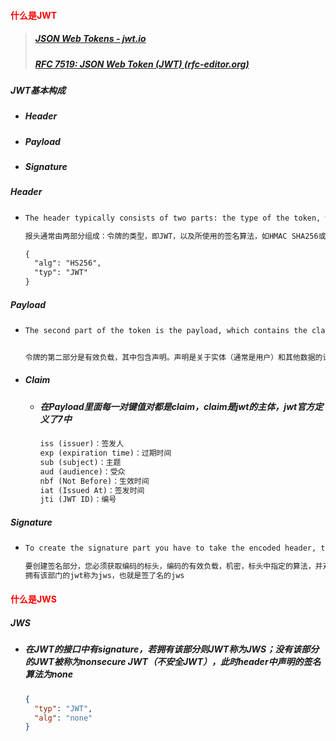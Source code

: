 #### <font color='red'>什么是JWT</font>



> ##### [JSON Web Tokens - jwt.io](https://jwt.io/)
>
> ##### [RFC 7519: JSON Web Token (JWT) (rfc-editor.org)](https://www.rfc-editor.org/rfc/rfc7519#section-4.1.7)





##### JWT基本构成

- ##### Header

- ##### Payload

- ##### Signature



##### Header

- ```tex
  The header typically consists of two parts: the type of the token, which is JWT, and the signing algorithm being used, such as HMAC SHA256 or RSA.
  
  报头通常由两部分组成：令牌的类型，即JWT，以及所使用的签名算法，如HMAC SHA256或RSA。
  
  {
    "alg": "HS256",
    "typ": "JWT"
  }
  ```



##### Payload

- ```tex
  The second part of the token is the payload, which contains the claims. Claims are statements about an entity (typically, the user) and additional data. There are three types of claims: registered, public, and private claims.
  
  
  令牌的第二部分是有效负载，其中包含声明。声明是关于实体（通常是用户）和其他数据的语句。有三种类型的声明：已注册声明、公共声明和私人声明。
  ```

- ##### Claim

  - ##### 在Payload里面每一对键值对都是claim，claim是jwt的主体，jwt官方定义了7中

    ```tex
    iss (issuer)：签发人
    exp (expiration time)：过期时间
    sub (subject)：主题
    aud (audience)：受众
    nbf (Not Before)：生效时间
    iat (Issued At)：签发时间
    jti (JWT ID)：编号
    ```

    



##### Signature

- ```tex
  To create the signature part you have to take the encoded header, the encoded payload, a secret, the algorithm specified in the header, and sign that.
  
  要创建签名部分，您必须获取编码的标头，编码的有效负载，机密，标头中指定的算法，并对其进行签名。
  拥有该部门的jwt称为jws，也就是签了名的jws
  ```

  





#### <font color='red'>什么是JWS</font>



##### JWS

- ##### 在JWT的接口中有signature，若拥有该部分则JWT称为JWS；没有该部分的JWT被称为nonsecure JWT（不安全JWT），此时header中声明的签名算法为none

  ```json
  {
    "typ": "JWT",
    "alg": "none"
  }
  ```

  





